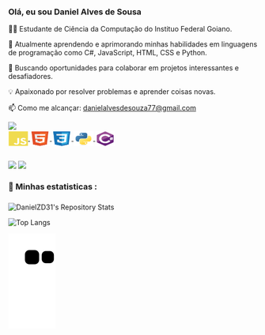 ### Olá, eu sou Daniel Alves de Sousa

👨‍💻 Estudante de Ciência da Computação do Instituo Federal Goiano.

🌱 Atualmente aprendendo e aprimorando minhas habilidades em linguagens de programação como C#, JavaScript, HTML, CSS e Python.

🚀 Buscando oportunidades para colaborar em projetos interessantes e desafiadores.

💡 Apaixonado por resolver problemas e aprender coisas novas.

📫 Como me alcançar: danielalvesdesouza77@gmail.com

<div>
  <a href="https://beacons.ai/DanielZD31">
  <img height="180em" src="https://github-readme-stats.vercel.app/api?username-
    
  </a>
</div>


<div style="display: inline_block"><br>
  <img align="center" alt="Daniel-Js" height="30" width="40" src="https://raw.githubusercontent.com/devicons/devicon/master/icons/javascript/javascript-plain.svg">
  <img align="center" alt="Daniel-Ts" height="30" width="40" src="https://raw.githubusercontent.com/devicons/devicon/master/icons/html5/html5-original.svg">
  <img align="center" alt="Daniel-CSS" height="30" width="40" src="https://raw.githubusercontent.com/devicons/devicon/master/icons/css3/css3-original.svg">
  <img align="center" alt="Daniel-Python" height="30" width="40" src="https://raw.githubusercontent.com/devicons/devicon/master/icons/python/python-original.svg">
  <img align="center" alt="Daniel-Csharp" height="30" width="40" src="https://raw.githubusercontent.com/devicons/devicon/master/icons/csharp/csharp-original.svg">
</div>


 ##

 <div> 
  <a href="https://www.instagram.com/dani_alds/?hl=pt" target="_blank"><img src="https://img.shields.io/badge/-Instagram-%23E4405F?style=for-the-badge&logo=instagram&logoColor=white" target="_blank"></a>
  <a href = "mailto:danielalvesdesouza77@gmail.com"><img src="https://img.shields.io/badge/-Gmail-%23333?style=for-the-badge&logo=gmail&logoColor=white" target="_blank"></a>
  



###

<h3 align="left">🌌   Minhas estatisticas :</h3>


###
![DanielZD31's Repository Stats](https://github-readme-stats.vercel.app/api?username=DanielZD31&show_icons=true&count_private=true&theme=radical)

![Top Langs](https://github-readme-stats.vercel.app/api/top-langs/?username=DanielZD31&layout=compact&theme=radical)

![Snake animation](https://github.com/DanielZD31/DanielZD31/blob/output/github-contribution-grid-snake.svg)



